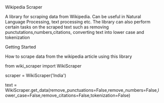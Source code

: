Wikipedia Scraper

A library for scraping data from Wikipedia. Can be useful in Natural Language Processing, text processing etc. The library can also perform certain tasks on the scraped text such as removing punctutations,numbers,citations, converting text into lower case and tokenization



Getting Started

How to scrape data from the wikipedia article using this library

from wiki_scraper import WikiScraper

scraper = WikiScraper('India')

text = WikiScraper.get_data(remove_punctuations=False,remove_numbers=False,lower_case=False,remove_citations=False,tokenization=False)

